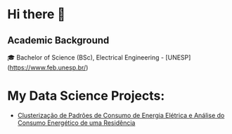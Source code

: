 # Hi there 👋

## Academic Background 
🎓 Bachelor of Science (BSc), Electrical Engineering - [UNESP] (https://www.feb.unesp.br/)


# My Data Science Projects:

+ [Clusterização de Padrões de Consumo de Energia Elétrica e Análise do Consumo Energético de uma Residência](https://github.com/rafaelpavan95/DataScience/blob/master/Clusteriza%C3%A7%C3%A3o_Energia.ipynb)

